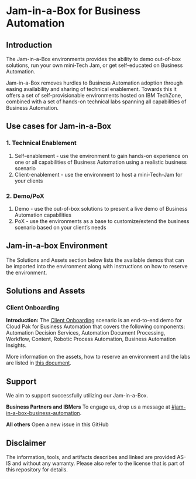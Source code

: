 # Jam-in-a-Box for Business Automation

## Introduction

The Jam-in-a-Box environments provides the ability to demo out-of-box solutions, run your own mini-Tech Jam, or get self-educated on Business Automation.

Jam-in-a-Box removes hurdles to Business Automation adoption through easing availability and sharing of technical enablement. Towards this it offers a set of self-provisionable environments hosted on IBM TechZone, combined with a set of hands-on technical labs spanning all capabilities of Business Automation.

## Use cases for Jam-in-a-Box

### 1. Technical Enablement

1. Self-enablement - use the environment to gain hands-on experience on one or all capabilities of Business Automation using a realistic business scenario
2. Client-enablement - use the environment to host a mini-Tech-Jam for your clients

### 2. Demo/PoX

1. Demo - use the out-of-box solutions to present a live demo of Business Automation capabilities
2. PoX - use the environments as a base to customize/extend the business scenario based on your client’s needs

## Jam-in-a-box Environment

The Solutions and Assets section below lists the available demos that can be imported into the environment along with instructions on how to reserve the environment.

## Solutions and Assets

### Client Onboarding

**Introduction:** The [Client Onboarding](https://github.com/IBM/cp4ba-client-onboarding-scenario) scenario is an end-to-end demo for Cloud Pak for Business Automation that covers the following components: Automation Decision Services, Automation Document Processing, Workflow, Content, Robotic Process Automation, Business Automation Insights.

More information on the assets, how to reserve an environment and the labs are listed in [this document](https://github.com/IBM/cp4ba-jam-in-a-box/tree/main/Solutions/Client%20Onboarding).


## Support

We aim to support successfully utilizing our Jam-in-a-Box.

**Business Partners and IBMers**
To engage us, drop us a message at [#jam-in-a-box-business-automation](https://ibm-cloudpak-partners.slack.com/archives/C04SMFNLA3T).


**All others**
Open a new issue in this GitHub

## Disclaimer

The information, tools, and artifacts describes and linked are provided AS-IS and without any warranty. Please also refer to the license that is part of this repository for details.
